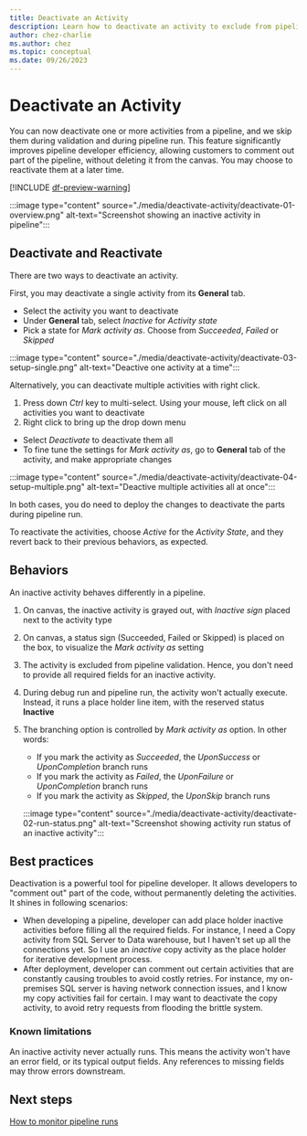 ```yaml
---
title: Deactivate an Activity 
description: Learn how to deactivate an activity to exclude from pipeline run and validation.
author: chez-charlie
ms.author: chez
ms.topic: conceptual
ms.date: 09/26/2023
---
```


# Deactivate an Activity

You can now deactivate one or more activities from a pipeline, and we skip them during validation and during pipeline run. This feature significantly improves pipeline developer efficiency, allowing customers to comment out part of the pipeline, without deleting it from the canvas. You may choose to reactivate them at a later time.

[!INCLUDE [df-preview-warning](includes/data-factory-preview-warning.md)]

:::image type="content" source="./media/deactivate-activity/deactivate-01-overview.png" alt-text="Screenshot showing an inactive activity in pipeline":::

## Deactivate and Reactivate

There are two ways to deactivate an activity.

First, you may deactivate a single activity from its **General** tab. 

- Select the activity you want to deactivate
- Under **General** tab, select _Inactive_ for _Activity state_
- Pick a state for _Mark activity as_. Choose from _Succeeded_, _Failed_ or _Skipped_


:::image type="content" source="./media/deactivate-activity/deactivate-03-setup-single.png" alt-text="Deactive one activity at a time":::

Alternatively, you can deactivate multiple activities with right click.

1. Press down _Ctrl_ key to multi-select. Using your mouse, left click on all activities you want to deactivate
1. Right click to bring up the drop down menu
- Select _Deactivate_ to deactivate them all
- To fine tune the settings for _Mark activity as_, go to **General** tab of the activity, and make appropriate changes

:::image type="content" source="./media/deactivate-activity/deactivate-04-setup-multiple.png" alt-text="Deactive multiple activities all at once":::

In both cases, you do need to deploy the changes to deactivate the parts during pipeline run.

To reactivate the activities, choose _Active_ for the _Activity State_, and they revert back to their previous behaviors, as expected.

## Behaviors

An inactive activity behaves differently in a pipeline. 

1. On canvas, the inactive activity is grayed out, with _Inactive sign_ placed next to the activity type
1. On canvas, a status sign (Succeeded, Failed or Skipped) is placed on the box, to visualize the _Mark activity as_ setting
1. The activity is excluded from pipeline validation. Hence, you don't need to provide all required fields for an inactive activity.
1. During debug run and pipeline run, the activity won't actually execute. Instead, it runs a place holder line item, with the reserved status **Inactive**
1. The branching option is controlled by _Mark activity as_ option. In other words:
   - If you mark the activity as _Succeeded_, the _UponSuccess_ or _UponCompletion_ branch runs
   - If you mark the activity as _Failed_, the _UponFailure_ or _UponCompletion_ branch runs
   - If you mark the activity as _Skipped_, the _UponSkip_ branch runs

   :::image type="content" source="./media/deactivate-activity/deactivate-02-run-status.png" alt-text="Screenshot showing activity run status of an inactive activity":::

## Best practices

Deactivation is a powerful tool for pipeline developer. It allows developers to "comment out" part of the code, without permanently deleting the activities. It shines in following scenarios:

- When developing a pipeline, developer can add place holder inactive activities before filling all the required fields. For instance, I need a Copy activity from SQL Server to Data warehouse, but I haven't set up all the connections yet. So I use an _inactive_ copy activity as the place holder for iterative development process.
- After deployment, developer can comment out certain activities that are constantly causing troubles to avoid costly retries. For instance, my on-premises SQL server is having network connection issues, and I know my copy activities fail for certain. I may want to deactivate the copy activity, to avoid retry requests from flooding the brittle system.

### Known limitations

An inactive activity never actually runs. This means the activity won't have an error field, or its typical output fields. Any references to missing fields may throw errors downstream.

## Next steps

[How to monitor pipeline runs](monitor-pipeline-runs.md)

